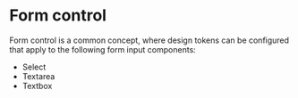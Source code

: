 <!-- @license CC0-1.0 -->

# Form control

Form control is a common concept, where design tokens can be configured that apply to the following form input components:

- Select
- Textarea
- Textbox
